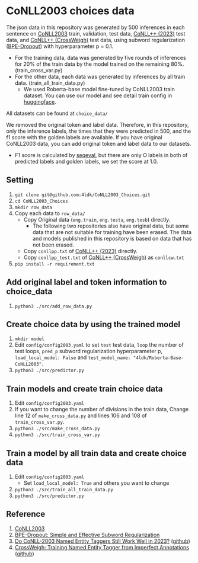 # CoNLL2003 choices data

The json data in this repository was generated by 500 inferences in each sentence on [CoNLL2003](https://www.clips.uantwerpen.be/conll2003/ner/) train, validation, test data, [CoNLL++ (2023)](https://aclanthology.org/2023.acl-long.459.pdf) test data, and [CoNLL++ (CrossWeigh)](https://aclanthology.org/D19-1519/) test data, using subword regularization ([BPE-Dropout](https://aclanthology.org/2020.acl-main.170/)) with hyperparameter p = 0.1.
- For the training data, data was generated by five rounds of inferences for 20% of the train data by the model trained on the remaining 80%. (train_cross_var.py)
- For the other data, each data was generated by inferences by all train data. (train_all_train_data.py)
  - We used Roberta-base model fine-tuned by CoNLL2003 train dataset. You can use our model and see detail train config in [huggingface](https://huggingface.co/4ldk/Roberta-Base-CoNLL2003/blob/main/README.md).

All datasets can be found at `choice_data/`

We removed the original token and label data. Therefore, in this repository, only the inference labels, the times that they were predicted in 500, and the f1 score with the golden labels are available. If you have original CoNLL2003 data, you can add original token and label data to our datasets.
- F1 score is calculated by [seqeval](https://github.com/chakki-works/seqeval), but there are only O labels in both of predicted labels and golden labels, we set the score at 1.0.

## Setting
1. `git clone git@github.com:4ldk/CoNLL2003_Choices.git`
2. `cd CoNLL2003_Choices`
3. `mkdir row_data`
4. Copy each data to `row_data/`
    - Copy Original data (`eng.train`, `eng.testa`, `eng.tesb`) directly.
        - The following two repositories also have original data, but some data that are not suitable for training have been erased. The data and models published in this repository is based on data that has not been erased.
    - Copy `conllpp.txt` of [CoNLL++ (2023)](https://github.com/ShuhengL/acl2023_conllpp) directly.
    - Copy `conllpp_test.txt` of [CoNLL++ (CrossWeigh)](https://github.com/ZihanWangKi/CrossWeigh) as `conllcw.txt`
5. `pip install -r requirement.txt`

## Add original label and token information to choice_data
1. `python3 ./src/add_row_data.py`

## Create choice data by using the trained model
1. `mkdir model`
2. Edit `config/config2003.yaml` to set `test` test data, `loop` the number of test loops, `pred_p` subword regularization hyperparameter p, `load_local_model: False` and `test_model_name: "4ldk/Roberta-Base-CoNLL2003"`.
3. `python3 ./src/predictor.py`

## Train models and create train choice data
1. Edit `config/config2003.yaml`
2. If you want to change the number of divisions in the train data, Change line 12 of `make_cross_data.py` and lines 106 and 108 of `train_cross_var.py`.
3. `python3 ./src/make_cross_data.py`
4. `python3 ./src/train_cross_var.py`

## Train a model by all train data and create choice data
1. Edit `config/config2003.yaml`
    - Set `load_local_model: True` and others you want to change
2. `python3 ./src/train_all_train_data.py`
3. `python3 ./src/predictor.py`

## Reference
1. [CoNLL2003](https://www.clips.uantwerpen.be/conll2003/ner/)
2. [BPE-Dropout: Simple and Effective Subword Regularization](https://aclanthology.org/2020.acl-main.170/)
3. [Do CoNLL-2003 Named Entity Taggers Still Work Well in 2023?](https://aclanthology.org/2023.acl-long.459.pdf) ([github](https://github.com/ShuhengL/acl2023_conllpp))
4. [CrossWeigh: Training Named Entity Tagger from Imperfect Annotations](https://aclanthology.org/D19-1519/) ([github](https://github.com/ZihanWangKi/CrossWeigh))
